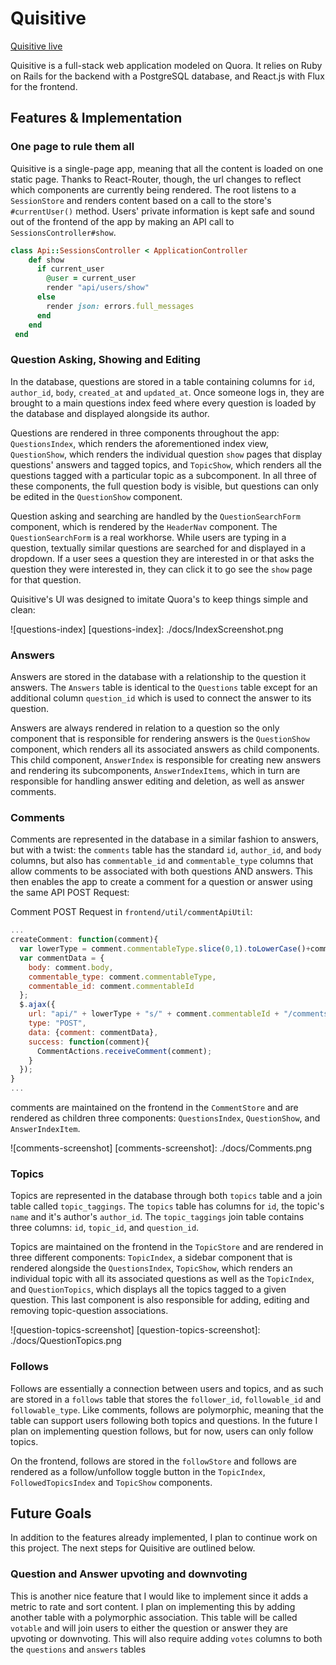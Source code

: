 # Quisitive

[Quisitive live][heroku]

[heroku]: http://quisitive.herokuapp.com/

Quisitive is a full-stack web application modeled on Quora.  It relies on Ruby on Rails for the backend with a PostgreSQL database, and React.js with Flux for the frontend.  

## Features & Implementation

### One page to rule them all

Quisitive is a single-page app, meaning that all the content is loaded on one static page. Thanks to React-Router, though, the url changes to reflect which components are currently being rendered.  The root listens to a `SessionStore` and renders content based on a call to the store's `#currentUser()` method. Users' private information is kept safe and sound out of the frontend of the app by making an API call to `SessionsController#show`.

```ruby
class Api::SessionsController < ApplicationController
    def show
      if current_user
        @user = current_user
        render "api/users/show"
      else
        render json: errors.full_messages
      end
    end
 end
  ```

### Question Asking, Showing and Editing

  In the database, questions are stored in a table containing columns for `id`, `author_id`, `body`, `created_at` and `updated_at`.  Once someone logs in, they are brought to a main questions index feed where every question is loaded by the database and displayed alongside its author.

  Questions are rendered in three components throughout the app: `QuestionsIndex`, which renders the aforementioned index view, `QuestionShow`, which renders the individual question `show` pages that display questions' answers and tagged topics, and `TopicShow`, which renders all the questions tagged with a particular topic as a subcomponent. In all three of these components, the full question body is visible, but questions can only be edited in the `QuestionShow` component.

  Question asking and searching are handled by the `QuestionSearchForm` component, which is rendered by the `HeaderNav` component. The `QuestionSearchForm` is a real workhorse. While users are typing in a question, textually similar questions are searched for and displayed in a dropdown. If a user sees a question they are interested in or that asks the question they were interested in, they can click it to go see the `show` page for that question.

  Quisitive's UI was designed to imitate Quora's to keep things simple and clean:  

![questions-index]
[questions-index]: ./docs/IndexScreenshot.png

### Answers

  Answers are stored in the database with a relationship to the question it answers. The `Answers` table is identical to the `Questions` table except for an additional column `question_id` which is used to connect the answer to its question.

  Answers are always rendered in relation to a question so the only component that is responsible for rendering answers is the `QuestionShow` component, which renders all its associated answers as child components. This child component, `AnswerIndex` is responsible for creating new answers and rendering its subcomponents, `AnswerIndexItems`, which in turn are responsible for handling answer editing and deletion, as well as answer comments.

### Comments

Comments are represented in the database in a similar fashion to answers, but with a twist: the `comments` table has the standard `id`, `author_id`, and `body` columns, but also has `commentable_id` and `commentable_type` columns that allow comments to be associated with both questions AND answers. This then enables the app to create a comment for a question or answer using the same API POST Request:

Comment POST Request in `frontend/util/commentApiUtil`:
```JavaScript
...
createComment: function(comment){
  var lowerType = comment.commentableType.slice(0,1).toLowerCase()+comment.commentableType.slice(1);
  var commentData = {
    body: comment.body,
    commentable_type: comment.commentableType,
    commentable_id: comment.commentableId
  };
  $.ajax({
    url: "api/" + lowerType + "s/" + comment.commentableId + "/comments",
    type: "POST",
    data: {comment: commentData},
    success: function(comment){
      CommentActions.receiveComment(comment);
    }
  });
}
...
```
comments are maintained on the frontend in the `CommentStore` and are rendered as children three components: `QuestionsIndex`, `QuestionShow`, and `AnswerIndexItem`.

![comments-screenshot]
[comments-screenshot]: ./docs/Comments.png

### Topics

Topics are represented in the database through both `topics` table and a join table called `topic_taggings`.  The `topics` table has columns for `id`, the topic's `name` and it's author's `author_id`.  The `topic_taggings` join table contains three columns: `id`, `topic_id`, and `question_id`.  

Topics are maintained on the frontend in the `TopicStore` and are rendered in three different components: `TopicIndex`, a sidebar component that is rendered alongside the `QuestionsIndex`, `TopicShow`, which renders an individual topic with all its associated questions as well as the `TopicIndex`, and `QuestionTopics`, which displays all the topics tagged to a given question. This last component is also responsible for adding, editing and removing topic-question associations.

![question-topics-screenshot]
[question-topics-screenshot]: ./docs/QuestionTopics.png

### Follows

Follows are essentially a connection between users and topics, and as such are stored in a `follows` table
that stores the `follower_id`, `followable_id` and `followable_type`. Like comments, follows are polymorphic,
meaning that the table can support users following both topics and questions.
In the future I plan on implementing question follows, but for now, users can only follow topics.

On the frontend, follows are stored in the `followStore` and follows are rendered as a follow/unfollow toggle button
 in the `TopicIndex`, `FollowedTopicsIndex` and `TopicShow` components.

## Future Goals

In addition to the features already implemented, I plan to continue work on this project.  The next steps for Quisitive are outlined below.

### Question and Answer upvoting and downvoting

This is another nice feature that I would like to implement since it adds a metric to rate and sort content. I plan on implementing this by adding another table with a polymorphic association. This table will be called `votable` and will join users to either the question or answer they are upvoting or downvoting. This will also require adding `votes` columns to both the `questions` and `answers` tables
